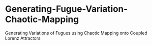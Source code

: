 # Generating-Fugue-Variation-Chaotic-Mapping
Generating Variations of Fugues using Chaotic Mapping onto Coupled Lorenz Attractors

